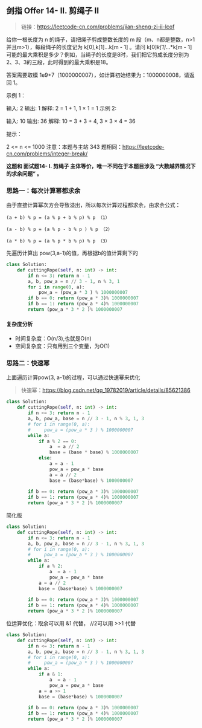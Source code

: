 ## 剑指 Offer 14- II. 剪绳子 II
>链接：https://leetcode-cn.com/problems/jian-sheng-zi-ii-lcof

给你一根长度为 n 的绳子，请把绳子剪成整数长度的 m 段（m、n都是整数，n>1并且m>1），每段绳子的长度记为 k[0],k[1]...k[m - 1] 。请问 k[0]*k[1]*...*k[m - 1] 可能的最大乘积是多少？例如，当绳子的长度是8时，我们把它剪成长度分别为2、3、3的三段，此时得到的最大乘积是18。

答案需要取模 1e9+7（1000000007），如计算初始结果为：1000000008，请返回 1。

示例 1：

输入: 2
输出: 1
解释: 2 = 1 + 1, 1 × 1 = 1
示例 2:

输入: 10
输出: 36
解释: 10 = 3 + 3 + 4, 3 × 3 × 4 = 36
 

提示：

2 <= n <= 1000
注意：本题与主站 343 题相同：https://leetcode-cn.com/problems/integer-break/

**这题和 面试题14- I. 剪绳子 主体等价，唯一不同在于本题目涉及 “大数越界情况下的求余问题” 。**
### 思路一：每次计算幂都求余
由于直接计算幂次方会导致溢出，所以每次计算过程都求余，由求余公式：
```shell
(a + b) % p = (a % p + b % p) % p （1）

(a - b) % p = (a % p - b % p ) % p （2）

(a * b) % p = (a % p * b % p) % p （3）
```
先遍历计算出 pow(3,a-1)的值，再根据b的值计算剩下的

```python
class Solution:
    def cuttingRope(self, n: int) -> int:
        if n <= 3: return n - 1
        a, b, pow_a = n // 3 - 1, n % 3, 1
        for i in range(0, a):
            pow_a = (pow_a * 3 ) % 1000000007
        if b == 0: return (pow_a * 3)% 1000000007
        if b == 1: return (pow_a * 4)% 1000000007
        return (pow_a * 3 * 2 )% 1000000007
```
#### 复杂度分析
- 时间复杂度：O(n/3),也就是O(n)
- 空间复杂度：只有用到三个变量，为O(1)

### 思路二：快速幂
上面遍历计算pow(3, a-1)的过程，可以通过快速幂来优化
>快速幂：https://blog.csdn.net/qq_19782019/article/details/85621386

```python
class Solution:
    def cuttingRope(self, n: int) -> int:
        if n <= 3: return n - 1
        a, b, pow_a, base = n // 3 - 1, n % 3, 1, 3
        # for i in range(0, a):
        #     pow_a = (pow_a * 3 ) % 1000000007
        while a:
            if a % 2 == 0:
                a  = a // 2
                base = (base * base) % 1000000007
            else:
                a = a - 1
                pow_a = pow_a * base
                a = a // 2
                base = (base*base) % 1000000007
                
        if b == 0: return (pow_a * 3)% 1000000007
        if b == 1: return (pow_a * 4)% 1000000007
        return (pow_a * 3 * 2 )% 1000000007
```
简化版
```python
class Solution:
    def cuttingRope(self, n: int) -> int:
        if n <= 3: return n - 1
        a, b, pow_a, base = n // 3 - 1, n % 3, 1, 3
        # for i in range(0, a):
        #     pow_a = (pow_a * 3 ) % 1000000007
        while a:
            if a % 2:
                a  = a - 1
                pow_a = pow_a * base
            a = a // 2
            base = (base*base) % 1000000007
                
        if b == 0: return (pow_a * 3)% 1000000007
        if b == 1: return (pow_a * 4)% 1000000007
        return (pow_a * 3 * 2 )% 1000000007
```

位运算优化：取余可以用 &1 代替， //2可以用 >>1 代替
```python
class Solution:
    def cuttingRope(self, n: int) -> int:
        if n <= 3: return n - 1
        a, b, pow_a, base = n // 3 - 1, n % 3, 1, 3
        # for i in range(0, a):
        #     pow_a = (pow_a * 3 ) % 1000000007
        while a:
            if a & 1:
                a  = a - 1
                pow_a = pow_a * base
            a = a >> 1
            base = (base*base) % 1000000007
                
        if b == 0: return (pow_a * 3)% 1000000007
        if b == 1: return (pow_a * 4)% 1000000007
        return (pow_a * 3 * 2 )% 1000000007
```







